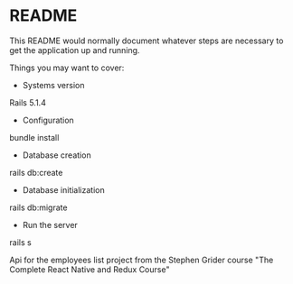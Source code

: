# README

This README would normally document whatever steps are necessary to get the
application up and running.

Things you may want to cover:

* Systems version

Rails 5.1.4

* Configuration

bundle install

* Database creation

rails db:create

* Database initialization

rails db:migrate

* Run the server

rails s

Api for the employees list project from the Stephen Grider course "The Complete React Native and Redux Course"
